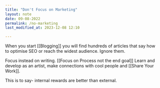 ```yaml
---
title: "Don't Focus on Marketing"
layout: note
date: 09-08-2022
permalink: /no-marketing
last_modified_at: 2023-12-08 12:10

---
```


When you start [[Blogging]] you will find hundreds of articles that say how to optimise SEO or reach the widest audience. Ignore them.

Focus instead on writing. [[Focus on Process not the end goal]] Learn and develop as an artist, make connections with cool people and [[Share Your  Work]].

This is to say- internal rewards are better than external. 
